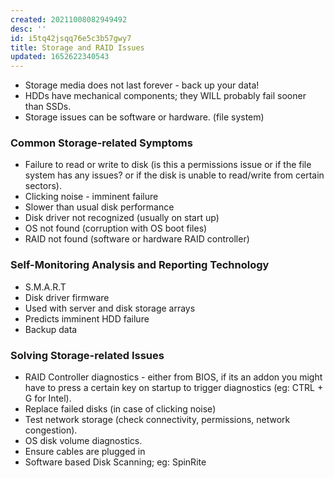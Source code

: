 ```yaml
---
created: 20211008082949492
desc: ''
id: i5tq42jsqq76e5c3b57gwy7
title: Storage and RAID Issues
updated: 1652622340543
---
```

   
   
- Storage media does not last forever - back up your data\!   
- HDDs have mechanical components; they WILL probably fail sooner than SSDs.   
- Storage issues can be software or hardware. (file system)   
   
### Common Storage-related Symptoms   
   
   
- Failure to read or write to disk (is this a permissions issue or if the file system has any issues? or if the disk is unable to read/write from certain sectors).   
- Clicking noise - imminent failure   
- Slower than usual disk performance   
- Disk driver not recognized (usually on start up)   
- OS not found (corruption with OS boot files)   
- RAID not found (software or hardware RAID controller)   
   
### Self-Monitoring Analysis and Reporting Technology   
   
   
- S.M.A.R.T   
- Disk driver firmware   
- Used with server and disk storage arrays   
- Predicts imminent HDD failure   
- Backup data   
   
### Solving Storage-related Issues   
   
   
- RAID Controller diagnostics - either from BIOS, if its an addon you might have to press a certain key on startup to trigger diagnostics (eg: CTRL + G for Intel).   
- Replace failed disks (in case of clicking noise)   
- Test network storage (check connectivity, permissions, network congestion).   
- OS disk volume diagnostics.   
- Ensure cables are plugged in   
- Software based Disk Scanning; eg: SpinRite